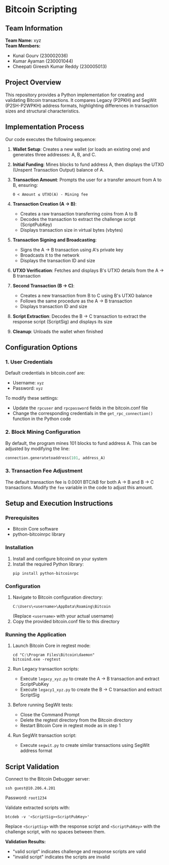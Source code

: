 # Bitcoin Scripting

## Team Information

**Team Name:** xyz  
**Team Members:**

- Kunal Gourv (230002036)
- Kumar Ayaman (230001044)
- Cheepati Gireesh Kumar Reddy (230005013)

## Project Overview

This repository provides a Python implementation for creating and validating Bitcoin transactions. It compares Legacy (P2PKH) and SegWit (P2SH-P2WPKH) address formats, highlighting differences in transaction sizes and structural characteristics.

## Implementation Process

Our code executes the following sequence:

1. **Wallet Setup**: Creates a new wallet (or loads an existing one) and generates three addresses: A, B, and C.

2. **Initial Funding**: Mines blocks to fund address A, then displays the UTXO (Unspent Transaction Output) balance of A.

3. **Transaction Amount**: Prompts the user for a transfer amount from A to B, ensuring:

   ```
   0 < Amount ≤ UTXO(A) - Mining fee
   ```

4. **Transaction Creation (A → B)**:

   - Creates a raw transaction transferring coins from A to B
   - Decodes the transaction to extract the challenge script (ScriptPubKey)
   - Displays transaction size in virtual bytes (vbytes)

5. **Transaction Signing and Broadcasting**:

   - Signs the A → B transaction using A's private key
   - Broadcasts it to the network
   - Displays the transaction ID and size

6. **UTXO Verification**: Fetches and displays B's UTXO details from the A → B transaction

7. **Second Transaction (B → C)**:

   - Creates a new transaction from B to C using B's UTXO balance
   - Follows the same procedure as the A → B transaction
   - Displays transaction ID and size

8. **Script Extraction**: Decodes the B → C transaction to extract the response script (ScriptSig) and displays its size

9. **Cleanup**: Unloads the wallet when finished

## Configuration Options

### 1. User Credentials

Default credentials in bitcoin.conf are:

- Username: `xyz`
- Password: `xyz`

To modify these settings:

- Update the `rpcuser` and `rpcpassword` fields in the bitcoin.conf file
- Change the corresponding credentials in the `get_rpc_connection()` function in the Python code

### 2. Block Mining Configuration

By default, the program mines 101 blocks to fund address A. This can be adjusted by modifying the line:

```python
connection.generatetoaddress(101, address_A)
```

### 3. Transaction Fee Adjustment

The default transaction fee is 0.0001 BTC/kB for both A → B and B → C transactions. Modify the `fee` variable in the code to adjust this amount.

## Setup and Execution Instructions

### Prerequisites

- Bitcoin Core software
- python-bitcoinrpc library

### Installation

1. Install and configure bitcoind on your system
2. Install the required Python library:
   ```
   pip install python-bitcoinrpc
   ```

### Configuration

1. Navigate to Bitcoin configuration directory:
   ```
   C:\Users\<username>\AppData\Roaming\Bitcoin
   ```
   (Replace `<username>` with your actual username)
2. Copy the provided bitcoin.conf file to this directory

### Running the Application

1. Launch Bitcoin Core in regtest mode:

   ```
   cd "C:\Program Files\Bitcoin\daemon"
   bitcoind.exe -regtest
   ```

2. Run Legacy transaction scripts:

   - Execute `legacy_xyz.py` to create the A → B transaction and extract ScriptPubKey
   - Execute `legacy1_xyz.py` to create the B → C transaction and extract ScriptSig

3. Before running SegWit tests:

   - Close the Command Prompt
   - Delete the regtest directory from the Bitcoin directory
   - Restart Bitcoin Core in regtest mode as in step 1

4. Run SegWit transaction script:
   - Execute `segwit.py` to create similar transactions using SegWit address format

## Script Validation

Connect to the Bitcoin Debugger server:

```
ssh guest@10.206.4.201
```

Password: `root1234`

Validate extracted scripts with:

```
btcdeb -v '<ScriptSig><ScriptPubKey>'
```

Replace `<ScriptSig>` with the response script and `<ScriptPubKey>` with the challenge script, with no spaces between them.

**Validation Results:**

- "valid script" indicates challenge and response scripts are valid
- "invalid script" indicates the scripts are invalid
